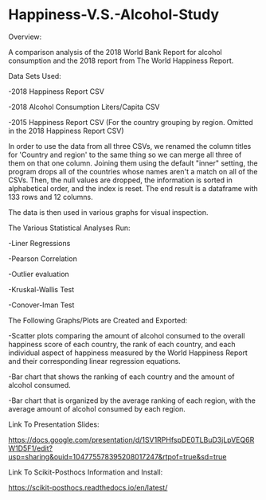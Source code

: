 # Happiness-V.S.-Alcohol-Study

Overview: 

A comparison analysis of the 2018 World Bank Report for alcohol consumption and the 2018 report from The World Happiness Report.  

Data Sets Used:

-2018 Happiness Report CSV

-2018 Alcohol Consumption Liters/Capita CSV 

-2015 Happiness Report CSV (For the country grouping by region. Omitted in the 2018 Happiness Report CSV)

In order to use the data from all three CSVs, we renamed the column titles for 'Country and region' to the same thing so we can merge all three of them on that one column. Joining them using the default "inner" setting, the program drops all of the countries whose names aren't a match on all of the CSVs. Then, the null values are dropped, the information is sorted in alphabetical order, and the index is reset. The end result is a dataframe with 133 rows and 12 columns.

The data is then used in various graphs for visual inspection.

The Various Statistical Analyses Run:

-Liner Regressions

-Pearson Correlation

-Outlier evaluation

-Kruskal-Wallis Test

-Conover-Iman Test

The Following Graphs/Plots are Created and Exported:

-Scatter plots comparing the amount of alcohol consumed to the overall happiness score of each country, the rank of each country, and each individual aspect of happiness measured by the World Happiness Report and their corresponding linear regression equations.

-Bar chart that shows the ranking of each country and the amount of alcohol consumed.

-Bar chart that is organized by the average ranking of each region, with the average amount of alcohol consumed by each region.

Link To Presentation Slides:

https://docs.google.com/presentation/d/1SV1RPHfspDE0TLBuD3jLpVEQ6RW1D5F1/edit?usp=sharing&ouid=104775578395208017247&rtpof=true&sd=true

Link To Scikit-Posthocs Information and Install:

https://scikit-posthocs.readthedocs.io/en/latest/
